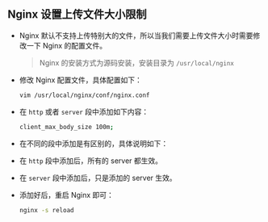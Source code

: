 ## Nginx 设置上传文件大小限制
- Nginx 默认不支持上传特别大的文件，所以当我们需要上传文件大小时需要修改一下 Nginx 的配置文件。
  > Nginx 的安装方式为源码安装，安装目录为 `/usr/local/nginx`

- 修改 Nginx 配置文件，具体配置如下：
  
  ```bash
  vim /usr/local/nginx/conf/nginx.conf
  ```
- 在 `http` 或者 `server` 段中添加如下内容：
  
  ```bash
  client_max_body_size 100m;
  ```
- 在不同的段中添加是有区别的，具体说明如下：
- 在 `http` 段中添加后，所有的 server 都生效。
- 在 `server` 段中添加后，只是添加的 server 生效。
- 添加好后，重启 Nginx 即可：
  ```bash
  nginx -s reload
  ```


